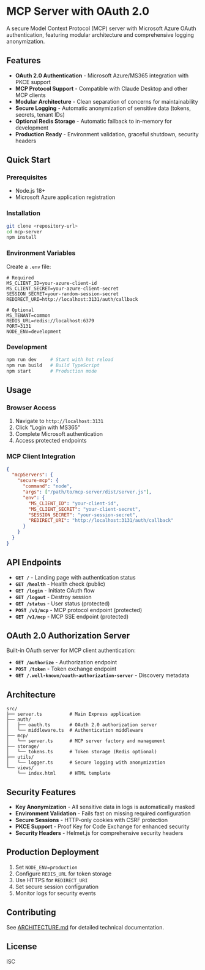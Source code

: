 # MCP Server with OAuth 2.0

A secure Model Context Protocol (MCP) server with Microsoft Azure OAuth authentication, featuring modular architecture and comprehensive logging anonymization.

## Features

- **OAuth 2.0 Authentication** - Microsoft Azure/MS365 integration with PKCE support
- **MCP Protocol Support** - Compatible with Claude Desktop and other MCP clients
- **Modular Architecture** - Clean separation of concerns for maintainability
- **Secure Logging** - Automatic anonymization of sensitive data (tokens, secrets, tenant IDs)
- **Optional Redis Storage** - Automatic fallback to in-memory for development
- **Production Ready** - Environment validation, graceful shutdown, security headers

## Quick Start

### Prerequisites
- Node.js 18+
- Microsoft Azure application registration

### Installation
```bash
git clone <repository-url>
cd mcp-server
npm install
```

### Environment Variables
Create a `.env` file:
```env
# Required
MS_CLIENT_ID=your-azure-client-id
MS_CLIENT_SECRET=your-azure-client-secret
SESSION_SECRET=your-random-session-secret
REDIRECT_URI=http://localhost:3131/auth/callback

# Optional
MS_TENANT=common
REDIS_URL=redis://localhost:6379
PORT=3131
NODE_ENV=development
```

### Development
```bash
npm run dev     # Start with hot reload
npm run build   # Build TypeScript
npm start       # Production mode
```

## Usage

### Browser Access
1. Navigate to `http://localhost:3131`
2. Click "Login with MS365"
3. Complete Microsoft authentication
4. Access protected endpoints

### MCP Client Integration
```json
{
  "mcpServers": {
    "secure-mcp": {
      "command": "node",
      "args": ["/path/to/mcp-server/dist/server.js"],
      "env": {
        "MS_CLIENT_ID": "your-client-id",
        "MS_CLIENT_SECRET": "your-client-secret",
        "SESSION_SECRET": "your-session-secret",
        "REDIRECT_URI": "http://localhost:3131/auth/callback"
      }
    }
  }
}
```

## API Endpoints

- **`GET /`** - Landing page with authentication status
- **`GET /health`** - Health check (public)
- **`GET /login`** - Initiate OAuth flow
- **`GET /logout`** - Destroy session
- **`GET /status`** - User status (protected)
- **`POST /v1/mcp`** - MCP protocol endpoint (protected)
- **`GET /v1/mcp`** - MCP SSE endpoint (protected)

## OAuth 2.0 Authorization Server

Built-in OAuth server for MCP client authentication:
- **`GET /authorize`** - Authorization endpoint
- **`POST /token`** - Token exchange endpoint
- **`GET /.well-known/oauth-authorization-server`** - Discovery metadata

## Architecture

```
src/
├── server.ts          # Main Express application
├── auth/
│   ├── oauth.ts       # OAuth 2.0 authorization server
│   └── middleware.ts  # Authentication middleware
├── mcp/
│   └── server.ts      # MCP server factory and management
├── storage/
│   └── tokens.ts      # Token storage (Redis optional)
├── utils/
│   └── logger.ts      # Secure logging with anonymization
└── views/
    └── index.html     # HTML template
```

## Security Features

- **Key Anonymization** - All sensitive data in logs is automatically masked
- **Environment Validation** - Fails fast on missing required configuration
- **Secure Sessions** - HTTP-only cookies with CSRF protection
- **PKCE Support** - Proof Key for Code Exchange for enhanced security
- **Security Headers** - Helmet.js for comprehensive security headers

## Production Deployment

1. Set `NODE_ENV=production`
2. Configure `REDIS_URL` for token storage
3. Use HTTPS for `REDIRECT_URI`
4. Set secure session configuration
5. Monitor logs for security events

## Contributing

See [ARCHITECTURE.md](ARCHITECTURE.md) for detailed technical documentation.

## License

ISC